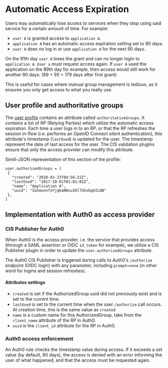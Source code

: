 # Automatic Access Expiration

Users may automatically lose access to services when they stop using said service for a certain amount of time.
For example:

- `user A` is granted access to `application A`.
- `application A` has an automatic access expiration setting set to 90 days.
- `user A` does no log in or use `application A` for the next 90 days.

On the 91th day `user A` loses the grant and can no longer login to `application A`. `User a` must request access again.
If `user A` used the application on the 89th day for example, then access would still work for another 90 days:
(89 + 90 = 179 days after first grant)

This is useful for cases where manual group management is tedious, as it ensures you only get access to what you really use.

## User profile and authoritative groups

The [user profile](Profile.md) contains an attribute called `authoritativeGroups`. It contains a list of RP (Relying 
Parties) which utilize the automatic access expiration.
Each time a user logs in to an RP, or that the RP refreshes the session in-flow (i.e. performs an OpenID Connect 
silent authentication), this attribute's timestamp (`lastUsed`) is updated for the user. The timestamp represent the date of last
access for the user.
The CIS validation plugins ensure that only the access provider can modify this attribute.

Simili-JSON representation of this section of the profile:
```
user.authorizedGroups = [
 {
   "created": "2010-01-23T04:56:22Z",
   "lastUsed": "2017-10-01T01:01:01Z",
   "name": "Application A",
   "uuid": "5a5munnfxYjqkaN0su1Kl7USxbqkILQN"
 },
]
```

## Implementation with Auth0 as access provider

### CIS Publisher for Auth0
When Auth0 is the access provider, i.e. the service that provides access (through a SAML assertion or OIDC `id_token` for 
example), we utilize a CIS Publisher plugin in order to update the `user.authorizedGroups` attribute.

The Auth0 CIS Publisher is triggered during calls to Auth0's `/authorize` endpoint (OIDC login) with any parameter, 
including `prompt=none` (in other word for logins and session refreshes).

#### Attributes settings
- `created` is set if the AuthorizedGroup uuid did not previously exist and is set to the current time.
- `lastUsed` is set to the current time when the user `/authorize` call occurs. At creation time, this is the same value
as `created`
- `name` is a custom name for this AuthorizedGroup, take from the `client_name` attribute of the RP in Auth0.
- `uuid` is the `client_id` attribute for the RP in Auth0.

### Auth0 access enforcement
An Auth0 rule checks the timestamp value during access. If it exceeds a set value (by default, 90 days), 
the access is denied with an error informing the user of what happened, and that the access must be requested again.
